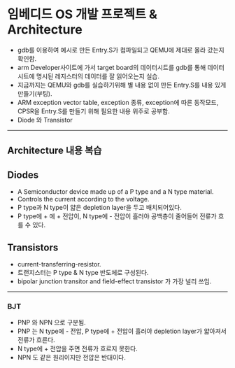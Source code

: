 # 임베디드 OS 개발 프로젝트 &  Architecture
- gdb를 이용하여 예시로 만든 Entry.S가 컴파일되고 QEMU에 제대로 올라 갔는지 확인함.
- arm Developer사이트에 가서 target board의 데이터시트를 gdb를 통해 데이터시트에 명시된 레지스터의 데이터를 잘 읽어오는지 실습.
- 지금까지는 QEMU와 gdb를 실습하기위해 별 내용 없이 만든 Entry.S를 내용 있게 만들기(부팅).
- ARM exception vector table, exception 종류, exception에 따른 동작모드, CPSR을 Entry.S를 만들기 위해 필요한 내용 위주로 공부함.
- Diode 와 Transistor

---
Architecture 내용 복습
---

## Diodes
- A Semiconductor device made up of a P type and a N type material.
- Controls the current according to the voltage.
- P type과 N type이 얇은 depletion layer을 두고 배치되어있다. 
- P type에 + 에 + 전압이, N type에 - 전압이 흘러야 공백층이 줄어들어 전류가 흐를 수 있다. 

## Transistors
- current-transferring-resistor.
- 트랜지스터는 P type & N type 반도체로 구성된다. 
- bipolar junction transitor and field-effect transistor 가 가장 널리 쓰임.
---
### BJT
- PNP 와 NPN 으로 구분됨.
- PNP 는 N type에 - 전압, P type에 + 전압이 흘러야 depletion layer가 얇아져서 전류가 흐른다.
- N type에 + 전압을 주면 전류가 흐르지 못한다.
- NPN 도 같은 원리이지만 전압은 반대이다.  
